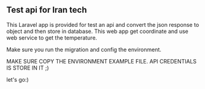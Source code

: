 ## Test api for Iran tech

This Laravel app is provided for test an api and convert the json response to object and then store in database.
This web app get coordinate and use web service to get the temperature.

Make sure you run the migration and config the environment.

MAKE SURE COPY THE ENVIRONMENT EXAMPLE FILE.
API CREDENTIALS IS STORE IN IT ;)

let's go:)

